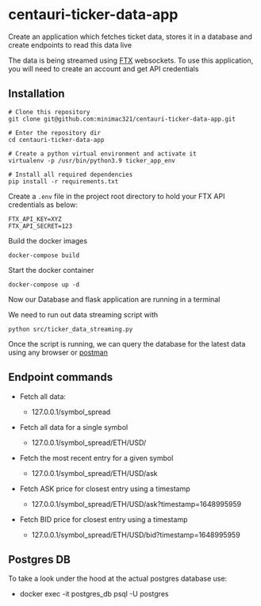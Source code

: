 # centauri-ticker-data-app
Create an application which fetches ticket data, stores it in a database and create endpoints to 
read this data live

The data is being streamed using [FTX](https://docs.ftx.com/#websocket-api) websockets. To use this application, you will need to create an account and get API credentials


##  Installation

```
# Clone this repository
git clone git@github.com:minimac321/centauri-ticker-data-app.git

# Enter the repository dir
cd centauri-ticker-data-app

# Create a python virtual environment and activate it
virtualenv -p /usr/bin/python3.9 ticker_app_env

# Install all required dependencies
pip install -r requirements.txt
```


Create a `.env` file in the project root directory to hold your FTX API credentials as below:
```
FTX_API_KEY=XYZ
FTX_API_SECRET=123
```

Build the docker images
```
docker-compose build
```

Start the docker container
```
docker-compose up -d
```

Now our Database and flask application are running in a terminal

We need to run out data streaming script with 
```
python src/ticker_data_streaming.py
```
Once the script is running, we can query the database for the latest data using any browser or [postman](https://www.postman.com/) 


## Endpoint commands

- Fetch all data:
  - 127.0.0.1/symbol_spread
  

- Fetch all data for a single symbol
  - 127.0.0.1/symbol_spread/ETH/USD/


- Fetch the most recent entry for a given symbol
  - 127.0.0.1/symbol_spread/ETH/USD/ask


- Fetch ASK price for closest entry using a timestamp
  - 127.0.0.1/symbol_spread/ETH/USD/ask?timestamp=1648995959


- Fetch BID price for closest entry using a timestamp
  - 127.0.0.1/symbol_spread/ETH/USD/bid?timestamp=1648995959


## Postgres DB

To take a look under the hood at the actual postgres database use:
- docker exec -it postgres_db psql -U postgres
